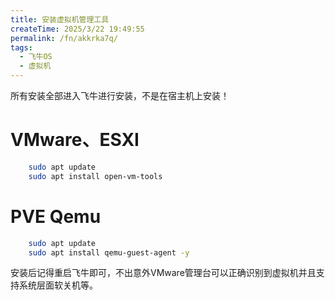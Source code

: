 ```yaml
---
title: 安装虚拟机管理工具
createTime: 2025/3/22 19:49:55
permalink: /fn/akkrka7q/
tags:
  - 飞牛OS
  - 虚拟机
---
```

所有安装全部进入飞牛进行安装，不是在宿主机上安装！

# VMware、ESXI

```bash
    sudo apt update
    sudo apt install open-vm-tools
```

# PVE Qemu

```bash
    sudo apt update
    sudo apt install qemu-guest-agent -y
```

安装后记得重启飞牛即可，不出意外VMware管理台可以正确识别到虚拟机并且支持系统层面软关机等。